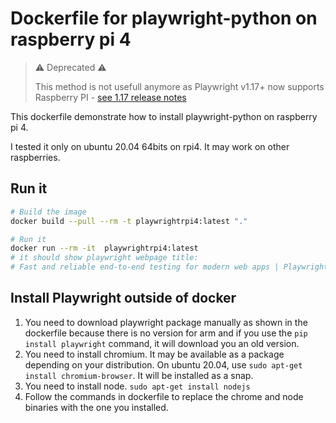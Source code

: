 # Dockerfile for playwright-python on raspberry pi 4

> ⚠️ Deprecated ⚠️
> 
> This method is not usefull anymore as Playwright v1.17+ now supports Raspberry PI - [see 1.17 release notes](https://github.com/microsoft/playwright/releases/tag/v1.17.0)

This dockerfile demonstrate how to install playwright-python on raspberry pi 4. 

I tested it only on ubuntu 20.04 64bits on rpi4. It may work on other raspberries.

## Run it

```bash
# Build the image
docker build --pull --rm -t playwrightrpi4:latest "."

# Run it
docker run --rm -it  playwrightrpi4:latest
# it should show playwright webpage title:
# Fast and reliable end-to-end testing for modern web apps | Playwright
```

## Install Playwright outside of docker

1. You need to download playwright package manually as shown in the dockerfile because there is no version for arm and if you use the `pip install playwright` command, it will download you an old version.
2. You need to install chromium. It may be available as a package depending on your distribution. On ubuntu 20.04, use `sudo apt-get install chromium-browser`. It will be installed as a snap.
3. You need to install node. `sudo apt-get install nodejs`
4. Follow the commands in dockerfile to replace the chrome and node binaries with the one you installed.
